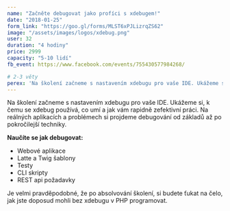 ```yaml
---
name: "Začněte debugovat jako profíci s xdebugem!"
date: "2018-01-25"
form_link: "https://goo.gl/forms/MLST6xPJLizrqZS62"
image: "/assets/images/logos/xdebug.png"
user: 32
duration: "4 hodiny"
price: 2999
capacity: "5-10 lidí"
fb_event: https://www.facebook.com/events/755430577984268/

# 2-3 věty
perex: 'Na školení začneme s nastavením xdebugu pro vaše IDE. Ukážeme si, k čemu se xdebug používá, co umí a jak vám rapidně zefektivní práci.'
---
```


Na školení začneme s nastavením xdebugu pro vaše IDE. Ukážeme si, k čemu se xdebug používá, co umí a jak vám rapidně zefektivní práci. Na reálných aplikacích a problémech si projdeme debugování od základů až po pokročilejší techniky.

<p><strong>Naučíte se jak debugovat:</strong></p>
<ul>
    <li>Webové aplikace</li>
    <li>Latte a Twig šablony</li>
    <li>Testy</li>
    <li>CLI skripty</li>
    <li>REST api požadavky</li>
</ul>

Je velmi pravděpodobné, že po absolvování školení, si budete ťukat na čelo, jak jste doposud mohli bez xdebugu v PHP programovat.
